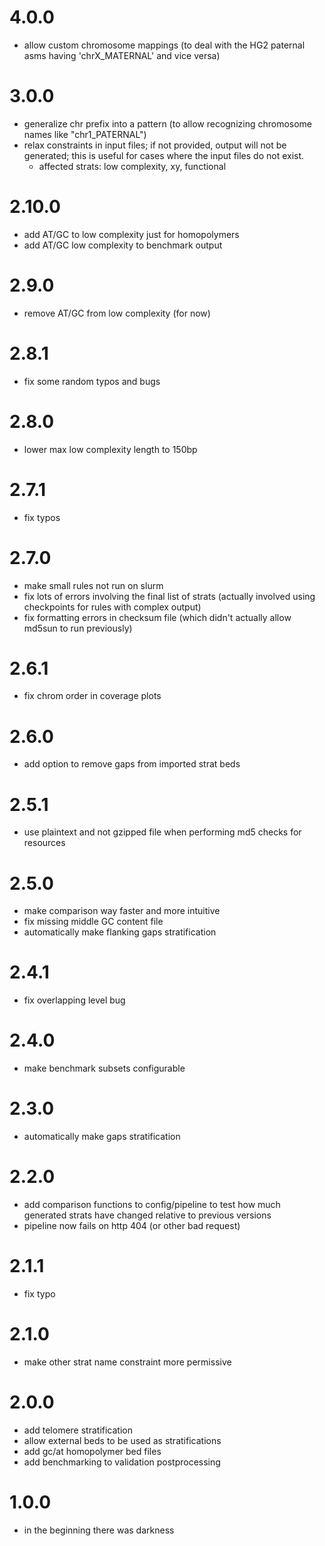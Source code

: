 # 4.0.0

- allow custom chromosome mappings (to deal with the HG2 paternal asms having
'chrX_MATERNAL' and vice versa)

# 3.0.0

- generalize chr prefix into a pattern (to allow recognizing chromosome names
  like "chr1_PATERNAL")
- relax constraints in input files; if not provided, output will not be
  generated; this is useful for cases where the input files do not exist.
  - affected strats: low complexity, xy, functional

# 2.10.0

- add AT/GC to low complexity just for homopolymers
- add AT/GC low complexity to benchmark output

# 2.9.0

- remove AT/GC from low complexity (for now)

# 2.8.1

- fix some random typos and bugs

# 2.8.0

- lower max low complexity length to 150bp

# 2.7.1

- fix typos

# 2.7.0

- make small rules not run on slurm
- fix lots of errors involving the final list of strats (actually involved using
  checkpoints for rules with complex output)
- fix formatting errors in checksum file (which didn't actually allow md5sun to
  run previously)

# 2.6.1

- fix chrom order in coverage plots

# 2.6.0

- add option to remove gaps from imported strat beds

# 2.5.1

- use plaintext and not gzipped file when performing md5 checks for resources

# 2.5.0

- make comparison way faster and more intuitive
- fix missing middle GC content file
- automatically make flanking gaps stratification

# 2.4.1

- fix overlapping level bug

# 2.4.0

- make benchmark subsets configurable

# 2.3.0

- automatically make gaps stratification

# 2.2.0

- add comparison functions to config/pipeline to test how much generated
  strats have changed relative to previous versions
- pipeline now fails on http 404 (or other bad request)

# 2.1.1

- fix typo

# 2.1.0

- make other strat name constraint more permissive

# 2.0.0

- add telomere stratification
- allow external beds to be used as stratifications
- add gc/at homopolymer bed files
- add benchmarking to validation postprocessing

# 1.0.0

- in the beginning there was darkness
